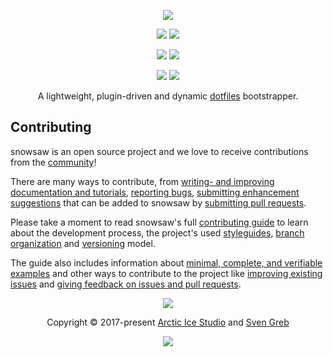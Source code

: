 <p align="center"><img src="https://raw.githubusercontent.com/arcticicestudio/snowsaw/develop/assets/images/repository-hero.svg?sanitize=true"/></p>

<p align="center"><a href="https://github.com/arcticicestudio/snowsaw/releases/latest" target="_blank"><img src="https://img.shields.io/github/release/arcticicestudio/snowsaw.svg?style=flat-square&label=Release&logo=github&logoColor=eceff4&colorA=4c566a&colorB=88c0d0"/></a> <a href="https://github.com/arcticicestudio/snowsaw/blob/develop/CHANGELOG.md" target="_blank"><img src="https://img.shields.io/github/release/arcticicestudio/snowsaw.svg?style=flat-square&label=Changelog&logo=github&logoColor=eceff4&colorA=4c566a&colorB=88c0d0"/></a></p>

<p align="center"><a href="https://circleci.com/gh/arcticicestudio/snowsaw" target="_blank"><img src="https://img.shields.io/circleci/project/github/arcticicestudio/snowsaw/develop.svg?style=flat-square&label=Build&logo=circleci&logoColor=eceff4&colorA=4c566a"/></a> <a href="https://codecov.io/gh/arcticicestudio/snowsaw" target="_blank"><img src="https://img.shields.io/codecov/c/github/arcticicestudio/snowsaw/develop.svg?style=flat-square&label=Coverage&logo=codecov&logoColor=eceff4&colorA=4c566a"/></a></p>

<p align="center"><a href="https://github.com/arcticicestudio/styleguide-markdown/releases/latest" target="_blank"><img src="https://img.shields.io/github/release/arcticicestudio/styleguide-markdown.svg?style=flat-square&label=Markdown%20Style%20Guide&logoColor=eceff4&colorA=4c566a&colorB=88c0d0&logo=data%3Aimage%2Fsvg%2Bxml%3Bbase64%2CPHN2ZyB4bWxucz0iaHR0cDovL3d3dy53My5vcmcvMjAwMC9zdmciIHdpZHRoPSIzOSIgaGVpZ2h0PSIzOSIgdmlld0JveD0iMCAwIDM5IDM5Ij48cGF0aCBmaWxsPSJub25lIiBzdHJva2U9IiNEOERFRTkiIHN0cm9rZS13aWR0aD0iMyIgc3Ryb2tlLW1pdGVybGltaXQ9IjEwIiBkPSJNMS41IDEuNWgzNnYzNmgtMzZ6Ii8%2BPHBhdGggZmlsbD0iI0Q4REVFOSIgZD0iTTIwLjY4MyAyNS42NTVsNS44NzItMTMuNDhoLjU2Nmw1Ljg3MyAxMy40OGgtMS45OTZsLTQuMTU5LTEwLjA1Ni00LjE2MSAxMC4wNTZoLTEuOTk1em0tMi42OTYgMGwtMTMuNDgtNS44NzJ2LS41NjZsMTMuNDgtNS44NzJ2MS45OTVMNy45MzEgMTkuNWwxMC4wNTYgNC4xNnoiLz48L3N2Zz4%3D"/></a> <a href="https://github.com/arcticicestudio/styleguide-git/releases/latest" target="_blank"><img src="https://img.shields.io/github/release/arcticicestudio/styleguide-git.svg?style=flat-square&label=Git%20Style%20Guide&logoColor=eceff4&colorA=4c566a&colorB=88c0d0&logo=git"/></a></p>

<p align="center">A lightweight, plugin-driven and dynamic <a href="https://wiki.archlinux.org/index.php/Dotfiles" target="_blank">dotfiles</a> bootstrapper.</p>

## Contributing

snowsaw is an open source project and we love to receive contributions from the [community][spectrum-community]!

There are many ways to contribute, from [writing- and improving documentation and tutorials][snowsaw-contrib-guide-docs], [reporting bugs][snowsaw-contrib-guide-bugs], [submitting enhancement suggestions][snowsaw-contrib-guide-enhance] that can be added to snowsaw by [submitting pull requests][snowsaw-contrib-guide-pr].

Please take a moment to read snowsaw's full [contributing guide][snowsaw-contrib-guide] to learn about the development process, the project's used [styleguides][snowsaw-contrib-guide-styles], [branch organization][snowsaw-contrib-guide-branching] and [versioning][snowsaw-contrib-guide-versioning] model.

The guide also includes information about [minimal, complete, and verifiable examples][snowsaw-contrib-guide-mcve] and other ways to contribute to the project like [improving existing issues][snowsaw-contrib-guide-impr-issues] and [giving feedback on issues and pull requests][snowsaw-contrib-guide-feedback].

<p align="center"><img src="https://raw.githubusercontent.com/arcticicestudio/nord-docs/develop/assets/images/nord/repository-footer-separator.svg?sanitize=true" /></p>

<p align="center">Copyright &copy; 2017-present <a href="https://www.arcticicestudio.com" target="_blank">Arctic Ice Studio</a> and <a href="https://www.svengreb.de" target="_blank">Sven Greb</a></p>

<p align="center"><a href="https://github.com/arcticicestudio/snowsaw/blob/develop/LICENSE.md"><img src="https://img.shields.io/static/v1.svg?style=flat-square&label=License&message=MIT&logoColor=eceff4&logo=github&colorA=4c566a&colorB=88c0d0"/></a></p>

[snowsaw-contrib-guide-branching]: https://github.com/arcticicestudio/snowsaw/blob/develop/CONTRIBUTING.md#branch-organization
[snowsaw-contrib-guide-bugs]: https://github.com/arcticicestudio/snowsaw/blob/develop/CONTRIBUTING.md#bug-reports
[snowsaw-contrib-guide-docs]: https://github.com/arcticicestudio/snowsaw/blob/develop/CONTRIBUTING.md#documentations
[snowsaw-contrib-guide-enhance]: https://github.com/arcticicestudio/snowsaw/blob/develop/CONTRIBUTING.md#enhancement-suggestions
[snowsaw-contrib-guide-feedback]: https://github.com/arcticicestudio/snowsaw/blob/develop/CONTRIBUTING.md#give-feedback-on-issues-and-pull-requests
[snowsaw-contrib-guide-impr-issues]: https://github.com/arcticicestudio/snowsaw/blob/develop/CONTRIBUTING.md#improve-issues
[snowsaw-contrib-guide-mcve]: https://github.com/arcticicestudio/snowsaw/blob/develop/CONTRIBUTING.md#mcve
[snowsaw-contrib-guide-pr]: https://github.com/arcticicestudio/snowsaw/blob/develop/CONTRIBUTING.md#pull-requests
[snowsaw-contrib-guide-styles]: https://github.com/arcticicestudio/snowsaw/blob/develop/CONTRIBUTING.md#styleguides
[snowsaw-contrib-guide-versioning]: https://github.com/arcticicestudio/snowsaw/blob/develop/CONTRIBUTING.md#versioning
[snowsaw-contrib-guide]: https://github.com/arcticicestudio/snowsaw/blob/develop/CONTRIBUTING.md
[spectrum-community]: https://spectrum.chat/arcticicestudio/snowsaw
